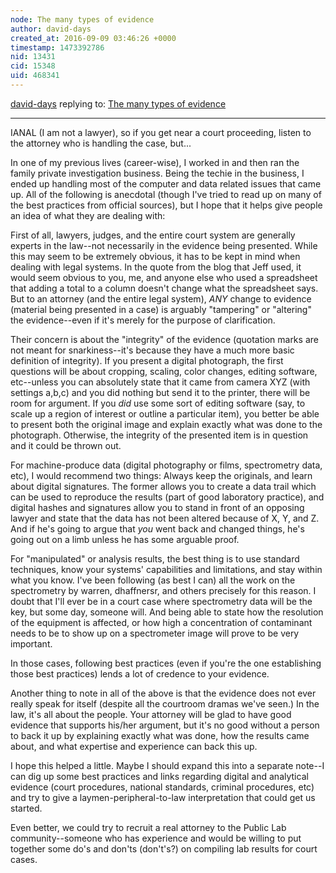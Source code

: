 ```yaml
---
node: The many types of evidence
author: david-days
created_at: 2016-09-09 03:46:26 +0000
timestamp: 1473392786
nid: 13431
cid: 15348
uid: 468341
---
```




[david-days](../profile/david-days) replying to: [The many types of evidence](../notes/warren/09-08-2016/the-many-types-of-evidence)

----
IANAL (I am not a lawyer), so if you get near a court proceeding, listen to the attorney who is handling the case, but...

In one of my previous lives (career-wise), I worked in and then ran the family private investigation business.  Being the techie in the business, I ended up handling most of the computer and data related issues that came up.  All of the following is anecdotal (though I've tried to read up on many of the best practices from official sources), but I hope that it helps give people an idea of what they are dealing with:

First of all, lawyers, judges, and the entire court system are generally experts in the law--not necessarily in the evidence being presented.  While this may seem to be extremely obvious, it has to be kept in mind when dealing with legal systems.  In the quote from the blog that Jeff used, it would seem obvious to you, me, and anyone else who used a spreadsheet that adding a total to a column doesn't change what the spreadsheet says.  But to an attorney (and the entire legal system), _ANY_ change to evidence (material being presented in a case) is arguably "tampering" or "altering" the evidence--even if it's merely for the purpose of clarification.

Their concern is about the "integrity" of the evidence (quotation marks are not meant for snarkiness--it's because they have a much more basic definition of integrity).  If you present a digital photograph, the first questions will be about cropping, scaling, color changes, editing software, etc--unless you can absolutely state that it came from camera XYZ (with settings a,b,c) and you did nothing but send it to the printer, there will be room for argument.  If you _did_ use some sort of editing software (say, to scale up a region of interest or outline a particular item), you better be able to present both the original image and explain exactly what was done to the photograph.  Otherwise, the integrity of the presented item is in question and it could be thrown out.

For machine-produce data (digital photography or films, spectrometry data, etc), I would recommend two things:  Always keep the originals, and learn about digital signatures.  The former allows you to create a data trail which can be used to reproduce the results (part of good laboratory practice), and digital hashes and signatures allow you to stand in front of an opposing lawyer and state that the data has not been altered because of X, Y, and Z.  And if he's going to argue that _you_ went back and changed things, he's going out on a limb unless he has some arguable proof.

For "manipulated" or analysis results, the best thing is to use standard techniques, know your systems' capabilities and limitations, and stay within what you know.  I've been following (as best I can) all the work on the spectrometry by warren, dhaffnersr, and others precisely for this reason.  I doubt that I'll ever be in a court case where spectrometry data will be the key, but some day, someone will.  And being able to state how the resolution of the equipment is affected, or how high a concentration of contaminant needs to be to show up on a spectrometer image will prove to be very important.

In those cases, following best practices (even if you're the one establishing those best practices) lends a lot of credence to your evidence.

Another thing to note in all of the above is that the evidence does not ever really speak for itself (despite all the courtroom dramas we've seen.)  In the law, it's all about the people.  Your attorney will be glad to have good evidence that supports his/her argument, but it's no good without a person to back it up by explaining exactly what was done, how the results came about, and what expertise and experience can back this up.

I hope this helped a little.  Maybe I should expand this into a separate note--I can dig up some best practices and links regarding digital and analytical evidence (court procedures, national standards, criminal procedures, etc) and try to give a laymen-peripheral-to-law interpretation that could get us started.

Even better, we could try to recruit a real attorney to the Public Lab community--someone who has experience and would be willing to put together some do's and don'ts (don't's?) on compiling lab results for court cases.
